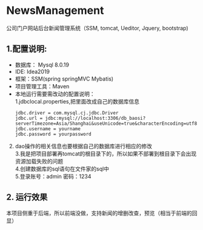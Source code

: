 # NewsManagement
公司门户网站后台新闻管理系统（SSM, tomcat, Ueditor, Jquery, bootstrap) <br>
## 1.配置说明:<br>
* 数据库： Mysql 8.0.19  
* IDE: Idea2019
* 框架：SSM(spring springMVC Mybatis)
* 项目管理工具：Maven
* 本地运行需要需改动的配置说明：  
1.jdbclocal.properties,把里面改成自己的数据库信息  
     ```
     jdbc.driver = com.mysql.cj.jdbc.Driver    
     jdbc.url = jdbc:mysql://localhost:3306/db_baosi?serverTimezone=Asia/Shanghai&useUnicode=true&characterEncoding=utf8&useSSL=true
     jdbc.username = yourname  
     jdbc.password = yourpassword
     ```
2. dao操作的相关信息也要根据自己的数据库进行相应的修改  
3.我是把项目部署再tomcat的根目录下的，所以如果不部署到根目录下会出现资源加载失败的问题  
4.创建数据库的sql语句在文件家的sql中  
5.登录账号：admin  密码：1234  
## 2. 运行效果  
本项目侧重于后端，所以前端没做，支持新闻的增删改查，预览（相当于前端的回显）
















